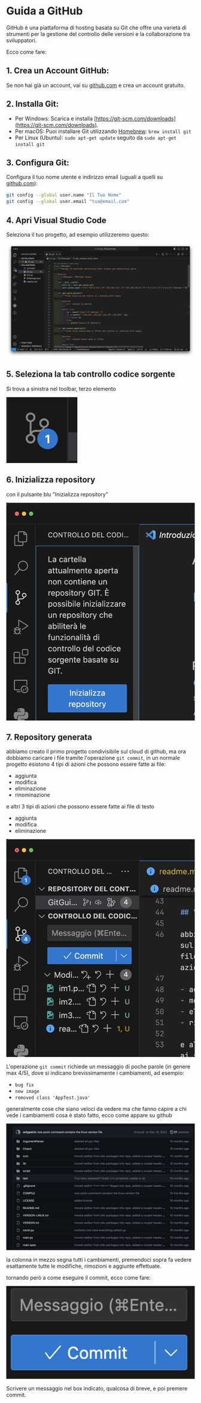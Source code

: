 # Guida a GitHub

GitHub è una piattaforma di hosting basata su Git che offre una varietà di strumenti per la gestione del controllo delle versioni e la collaborazione tra sviluppatori.

Ecco come fare:

## 1. **Crea un Account GitHub:**

   Se non hai già un account, vai su [github.com](https://github.com/) e crea un account gratuito.

## 2. **Installa Git:**

- Per Windows: Scarica e installa [https://git-scm.com/downloads](https://git-scm.com/downloads).
- Per macOS: Puoi installare Git utilizzando [Homebrew](https://brew.sh/): `brew install git`
- Per Linux (Ubuntu): `sudo apt-get update` seguito da `sudo apt-get install git`

## 3. **Configura Git:**

Configura il tuo nome utente e indirizzo email (uguali a quelli su [github.com](https://github.com/)):

```bash
git config --global user.name "Il Tuo Nome"
git config --global user.email "tua@email.com"
```

## 4. **Apri Visual Studio Code**

Seleziona il tuo progetto, ad esempio utilizzeremo questo:

![progetto python](im1.png)

## 5. **Seleziona la tab controllo codice sorgente**

Si trova a sinistra nel toolbar, terzo elemento

![Tool Controllo codice sorgente](im2.png)

## 6. **Inizializza repository**

con il pulsante blu "Inizializza repository"

![Inizializza repository](im3.png)

## 7. **Repository generata**

abbiamo creato il primo progetto condivisibile sul cloud di github, ma ora dobbiamo caricare i file tramite l'operazione `git commit`, in un normale progetto esistono 4 tipi di azioni che possono essere fatte ai file:

- aggiunta
- modifica
- eliminazione
- rinominazione

e altri 3 tipi di azioni che possono essere fatte ai file di testo

- aggiunta
- modifica
- eliminazione



![commit repository](im4.png)

L'operazione `git commit` richiede un messaggio di poche parole (in genere max 4/5), dove si indicano brevissimamente i cambiamenti, ad esempio:

- `bug fix`
- `new image`
- `removed class 'AppTest.java'`

generalmente cose che siano veloci da vedere ma che fanno capire a chi vede i cambiamenti cosa è stato fatto, ecco come appare su github

![Immagine file con commit message](im5.png)

la colonna in mezzo segna tutti i cambiamenti, premendoci sopra fa vedere esattamente tutte le modifiche, rimozioni e aggiunte effettuate.

tornando però a come eseguire il commit, ecco come fare:

![Immagine file con commit message su vscode](im6.png)

Scrivere un messaggio nel box indicato, qualcosa di breve, e poi premere commit.
